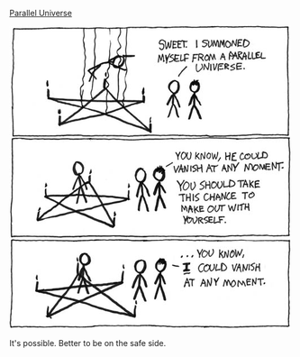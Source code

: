 [Parallel Universe](https://xkcd.com/105)

![Parallel Universe](./random_comic.png)

It's possible.  Better to be on the safe side.

